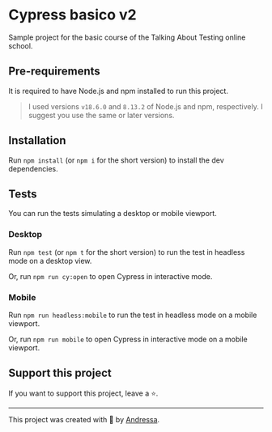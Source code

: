 # Cypress basico v2

Sample project for the basic course of the Talking About Testing online school.

## Pre-requirements

It is required to have Node.js and npm installed to run this project.

> I used versions `v18.6.0` and `8.13.2` of Node.js and npm, respectively. I suggest you use the same or later versions.

## Installation

Run `npm install` (or `npm i` for the short version) to install the dev dependencies.

## Tests

You can run the tests simulating a desktop or mobile viewport.

### Desktop

Run `npm test` (or `npm t` for the short version) to run the test in headless mode on a desktop view.

Or, run `npm run cy:open` to open Cypress in interactive mode.

### Mobile

Run `npm run headless:mobile` to run the test in headless mode on a mobile viewport.

Or, run `npm run mobile` to open Cypress in interactive mode on a mobile viewport.

## Support this project

If you want to support this project, leave a ⭐.

---

This project was created with 💚 by [Andressa](https://www.linkedin.com/in/andressarsiqueira/).
